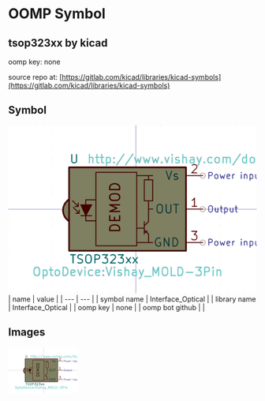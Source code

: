 # OOMP Symbol  
## tsop323xx  by kicad  
  
oomp key: none  
  
source repo at: [https://gitlab.com/kicad/libraries/kicad-symbols](https://gitlab.com/kicad/libraries/kicad-symbols)  
## Symbol  
  
[![working.png](working_600.png)](working.png)  
| name | value | 
| --- | --- | 
| symbol name | Interface_Optical | 
| library name | Interface_Optical | 
| oomp key | none | 
| oomp bot github |  | 
## Images  
  
[![working.png](working_140.png)](working.png)  

